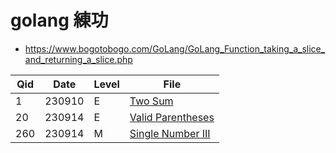 
# golang 練功

- https://www.bogotobogo.com/GoLang/GoLang_Function_taking_a_slice_and_returning_a_slice.php


Qid  | Date   | Level  | File
---- | ------ | ------ | ---------------
1    | 230910 | E      | [Two Sum](./leetcode/TwoSum.go)
20   | 230914 | E      | [Valid Parentheses](./leetcode/ValidParentheses.go)
260  | 230914 | M      | [Single Number III](./leetcode/SingleNumberIII.go)
